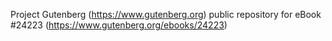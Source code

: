 Project Gutenberg (https://www.gutenberg.org) public repository for eBook #24223 (https://www.gutenberg.org/ebooks/24223)
